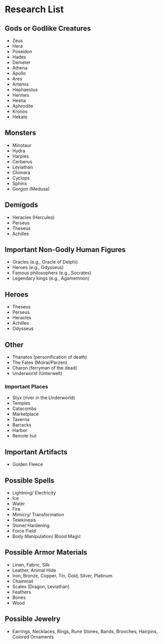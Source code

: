 # Research List

## Gods or Godlike Creatures
- Zeus
- Hera
- Poseidon
- Hades
- Demeter
- Athena
- Apollo
- Ares
- Artemis
- Hephaestus
- Hermes
- Hestia
- Aphrodite
- Kronos
- Hekate

## Monsters
- Minotaur
- Hydra
- Harpies
- Cerberus
- Leviathan
- Chimera
- Cyclops
- Sphinx
- Gorgon (Medusa)

## Demigods
- Heracles (Hercules)
- Perseus
- Theseus
- Achilles

## Important Non-Godly Human Figures
- Oracles (e.g., Oracle of Delphi)
- Heroes (e.g., Odysseus)
- Famous philosophers (e.g., Socrates)
- Legendary kings (e.g., Agamemnon)

## Heroes
- Theseus
- Perseus
- Heracles
- Achilles
- Odysseus

## Other
- Thanatos (personification of death)
- The Fates (Moirai/Parzen)
- Charon (ferryman of the dead)
- Underworld (Unterwelt)

### Important Places
- Styx (river in the Underworld)
- Temples
- Catacombs
- Marketplace
- Taverna
- Barracks
- Harbor
- Remote hut

## Important Artifacts
- Golden Fleece

## Possible Spells
- Lightning/ Electricity
- Ice
- Water
- Fire
- Mimicry/ Transformation
- Telekinesis
- Stone/ Hardening
- Force Field
- Body Manipulation/ Blood Magic

## Possible Armor Materials
- Linen, Fabric, Silk
- Leather, Animal Hide
- Iron, Bronze, Copper, Tin, Gold, Silver, Platinum
- Chainmail
- Scales (Dragon, Leviathan)
- Feathers
- Bones
- Wood

## Possible Jewelry
- Earrings, Necklaces, Rings, Rune Stones, Bands, Brooches, Hairpins, Colored Ornaments